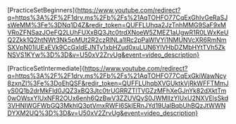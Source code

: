 [PracticeSetBeginners]{https://www.youtube.com/redirect?q=https%3A%2F%2F1drv.ms%2Fb%2Fs%21AqTOHFO77CqExGhIvGeRaSJsWeMM%3Fe%3DNq1D4Z&redir_token=QUFFLUhqa2JzTnhMMG9SaF9xMVRoZFNSazJOeFQ2LUhFUXxBQ3Jtc0trdXNoeW5ZMEZ1aUgwR1R0LWxKeUQ2Zkk1Q2htNWt3Nk5pMUt2R2czRlNLa1lRc2pPaWlVYi1NMUNVcXR6RmNmSXVpN01iUExEVk9CcGxldEJNTy1xbHZud0xuLUN6YlVHbDZMbHYtTVh5ZkNSVS1KYw%3D%3D&v=U50xV2ZrvUg&event=video_description}

[PracticeSetIntermediate]{https://www.youtube.com/redirect?q=https%3A%2F%2F1drv.ms%2Fb%2Fs%21AqTOHFO77CqExGkiWawNcy8zxnZl%3Fe%3DoEhQSF&redir_token=QUFFLUhqbXVGUktkVjRkWFFTMmJyS0Q1b2drMkFId0JQZ3xBQ3Jtc0trUGRRZTlTVGZzMFhXeGJnYk82dXktTm0wOWsxYlUxNFR2OUx6enh6QzBwV3ZZUVQyS0JWMlIzYlUxU2NXVElsSkd3VHNIWGFWbGQ3MkhIQ3ptVmxRWFl6SklERnJYd19UalBqbUhBQzJtWWNDYXM2UQ%3D%3D&v=U50xV2ZrvUg&event=video_description}
